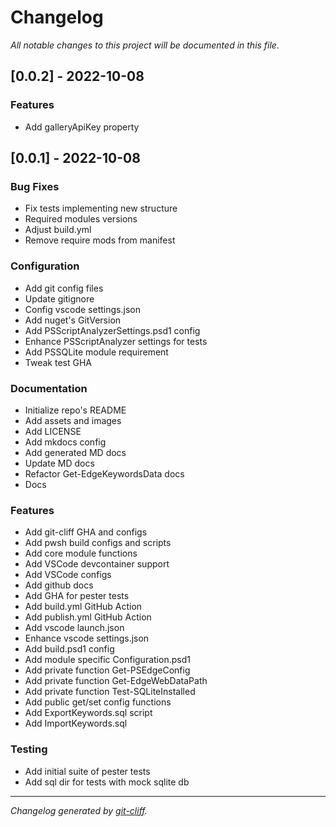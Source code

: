 # Changelog
*All notable changes to this project will be documented in this file.*

## [0.0.2] - 2022-10-08

### Features

- Add galleryApiKey property

## [0.0.1] - 2022-10-08

### Bug Fixes

- Fix tests implementing new structure
- Required modules versions
- Adjust build.yml
- Remove require mods from manifest

### Configuration

- Add git config files
- Update gitignore
- Config vscode settings.json
- Add nuget's GitVersion
- Add PSScriptAnalyzerSettings.psd1 config
- Enhance PSScriptAnalyzer settings for tests
- Add PSSQLite module requirement
- Tweak test GHA

### Documentation

- Initialize repo's README
- Add assets and images
- Add LICENSE
- Add mkdocs config
- Add generated MD docs
- Update MD docs
- Refactor Get-EdgeKeywordsData docs
- Docs

### Features

- Add git-cliff GHA and configs
- Add pwsh build configs and scripts
- Add core module functions
- Add VSCode devcontainer support
- Add VSCode configs
- Add github docs
- Add GHA for pester tests
- Add build.yml GitHub Action
- Add publish.yml GitHub Action
- Add vscode launch.json
- Enhance vscode settings.json
- Add build.psd1 config
- Add module specific Configuration.psd1
- Add private function Get-PSEdgeConfig
- Add private function Get-EdgeWebDataPath
- Add private function Test-SQLiteInstalled
- Add public get/set config functions
- Add ExportKeywords.sql script
- Add ImportKeywords.sql

### Testing

- Add initial suite of pester tests
- Add sql dir for tests with mock sqlite db

***
*Changelog generated by [git-cliff](https://github.com/orhun/git-cliff).*
